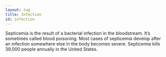 ```yaml
---
layout: tag
title: Infection
id: infection
---
```

Septicemia is the result of a bacterial infection in the bloodstream. It’s sometimes called blood poisoning. Most cases of septicemia develop after an infection somewhere else in the body becomes severe. Septicemia kills 39,000 people annually in the United States.
